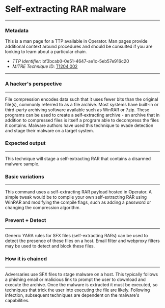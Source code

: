 
# Self-extracting RAR malware

---

### Metadata

This is a man page for a TTP available in Operator. Man pages provide additional context around procedures and should be consulted if you are looking to learn about a particular chain.

- *TTP Identifier*: bf3bcab0-0e51-4647-ae1c-5eb57e916c20
- *MITRE Technique ID*: [T1204.002](https://attack.mitre.org/techniques/T1204/002)

---

### A hacker's perspective

---

File compression encodes data such that it uses fewer bits than the original file(s), commonly referred to as a file archive. Most systems have built-in or third-party archiving software available such as WinRAR or 7zip. These programs can be used to create a self-extracting archive - an archive that in addition to compressed files is itself a program able to decompress the files it contains.  Malware authors have used this technique to evade detection and stage their malware on a target system.

### Expected output

---

This technique will stage a self-extracting RAR that contains a disarmed malware sample.


### Basic variations

---

This command uses a self-extracting RAR payload hosted in Operator.  A simple tweak would be to compile your own self-extracting RAR using WinRAR and modifying the compile flags, such as adding a password or changing the compression algorithm. 

### Prevent + Detect

---

Generic YARA rules for SFX files (self-extracting RARs) can be used to detect the presence of these files on a host.  Email filter and webproxy filters may be used to detect and block these files.

### How it is chained

---

Adversaries use SFX files to stage malware on a host. This typically follows a phishing email or malicious link to prompt the user to download and execute the archive. Once the malware is extracted it must be executed, so techniques that trick the user into executing the file are likely. Following infection, subsequent techniques are dependent on the malware's capabilities.

